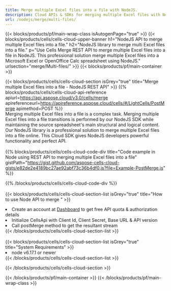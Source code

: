 ```yaml
---
title: Merge multiple Excel files into a file with NodeJS. 
description: Cloud APIs & SDKs for merging multiple Excel files with NodeJS 
url: /nodejs/merge/multi-files/
---
```



{{< blocks/products/pf/main-wrap-class isAutogenPage="true" >}}
{{< blocks/products/cells/cells-cloud-upper-banner h1="NodeJS API to merge multiple Excel files into a file." h2="NodeJS library to merge multi Excel files into a file." p="Use Cells Merge REST API to merge multiple Excel files into a file in NodeJS. This professional solution merge multiple Excel files into a Microsoft Excel or OpenOffice Calc spreadsheet using NodeJS." urlsection="merge/Multi-files/" >}}
{{< blocks/products/pf/main-container >}}

{{< blocks/products/cells/cells-cloud-section isGrey="true"  title="Merge multiple Excel files into a file - NodeJS REST API" >}}
{{% blocks/products/cells/cells-cloud-api-reference  apiurl=https://api.aspose.cloud/v3.0/cells/merge  apireferenceurl=https://apireference.aspose.cloud/cells/#/LightCells/PostMerge  apimethod=POST %}}
<br/>
Merging multiple Excel files into a file is a complex task. Merging multiple Excel files into a file transitions is performed by our NodeJS SDK while maintaining the source spreadsheet's main structural and logical content. Our NodeJS library is a professional solution to merge multiple Excel files into a file online. This Cloud SDK gives NodeJS developers powerful functionality and perfect API.
<br/>
<br/>
{{% blocks/products/cells/cells-cloud-code-div title="Code example in Node using REST API to merging multiple Excel files into a file" gistPath="https://gist.github.com/aspose-cells-cloud-gists/e82de2e4189bc27ae92abf73c36b4df0.js?file=Example-PostMerge.js" %}}
  
{{% /blocks/products/cells/cells-cloud-code-div  %}}
<br/>
<br/>
{{< blocks/products/cells/cells-cloud-section-list isGrey="true"  title="How to use Node API to merge " >}}
<li>Create an account at <a href="https://dashboard.aspose.cloud/">Dashboard</a> to get free API quota & authorization details</li>
<li>Initialize CellsApi with Client Id, Client Secret, Base URL & API version</li>
<li>Call postMerge method to get the resultant stream</li>
{{< /blocks/products/cells/cells-cloud-section-list >}}
<br/>
<br/>
{{< blocks/products/cells/cells-cloud-section-list isGrey="true"  title="System Requirements" >}}
<li>node v6.17.1 or newer</li>
{{< /blocks/products/cells/cells-cloud-section-list >}}

{{< /blocks/products/cells/cells-cloud-section >}}

{{< /blocks/products/pf/main-container >}}
{{< /blocks/products/pf/main-wrap-class >}}
